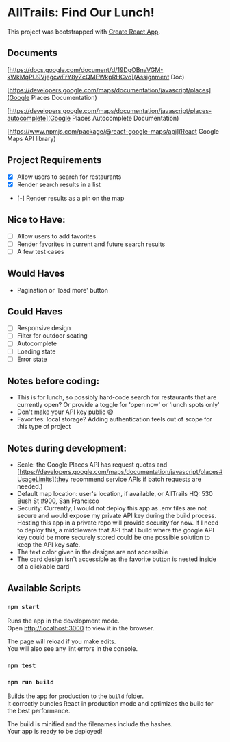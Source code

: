 # AllTrails: Find Our Lunch!

This project was bootstrapped with [Create React App](https://github.com/facebook/create-react-app).

## Documents

[https://docs.google.com/document/d/19DgOBnaVGM-kWkMqPU9VjegcwFrY8yZcQMEWkpRHCvo](Assignment Doc)

[https://developers.google.com/maps/documentation/javascript/places](Google Places Documentation)

[https://developers.google.com/maps/documentation/javascript/places-autocomplete](Google Places Autocomplete Documentation)

[https://www.npmjs.com/package/@react-google-maps/api](React Google Maps API library)

## Project Requirements

- [x] Allow users to search for restaurants
- [x] Render search results in a list
- [-] Render results as a pin on the map

## Nice to Have:

- [ ] Allow users to add favorites
- [ ] Render favorites in current and future search results
- [ ] A few test cases

## Would Haves

- Pagination or 'load more' button

## Could Haves

- [ ] Responsive design
- [ ] Filter for outdoor seating
- [ ] Autocomplete
- [ ] Loading state
- [ ] Error state

## Notes before coding:

- This is for lunch, so possibly hard-code search for restaurants that are currently open? Or
  provide a toggle for 'open now' or 'lunch spots only'
- Don't make your API key public 😅
- Favorites: local storage? Adding authentication feels out of scope for this type of project

## Notes during development:

- Scale: the Google Places API has request quotas and [https://developers.google.com/maps/documentation/javascript/places#UsageLimits](they recommend service APIs if batch requests are needed.)
- Default map location: user's location, if available, or AllTrails HQ: 530 Bush St #900, San Francisco
- Security: Currently, I would not deploy this app as .env files are not secure and would expose my private API key during the build process. Hosting this app in a private repo will provide security for now. If I need to deploy this, a middleware that API that I build where the google API key could be more securely stored could be one possible solution to keep the API key safe.
- The text color given in the designs are not accessible
- The card design isn't accessible as the favorite button is nested inside of a clickable card

## Available Scripts

### `npm start`

Runs the app in the development mode.\
Open [http://localhost:3000](http://localhost:3000) to view it in the browser.

The page will reload if you make edits.\
You will also see any lint errors in the console.

### `npm test`

### `npm run build`

Builds the app for production to the `build` folder.\
It correctly bundles React in production mode and optimizes the build for the best performance.

The build is minified and the filenames include the hashes.\
Your app is ready to be deployed!
